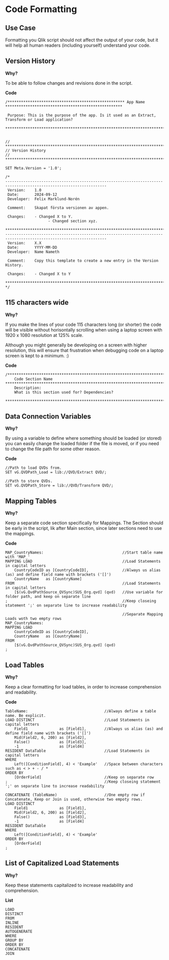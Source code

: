 # Code Formatting

## Use Case

Formatting you Qlik script should not affect the output of your code, but it will help all human readers (including yourself) understand your code.

## Version History

**Why?**

To be able to follow changes and revisions done in the script.

**Code**

```
/**************************************************** App Name ****************************************************

 Purpose: This is the purpose of the app. Is it used as an Extract, Transform or Load application?

******************************************************************************************************************/


// ********************************************************************************************
// Version History
// ********************************************************************************************

SET Meta.Version = '1.0';

/*
-------------------------------------------------------------------------------------------------------------------
 Version:    1.0
 Date:       2024-09-12
 Developer:  Felix Marklund-Norén
 
 Comment:    Skapat första versionen av appen.
 
 Changes:    - Changed X to Y.
 			       - Changed section xyz.
 
*******************************************************************************************************************
-------------------------------------------------------------------------------------------------------------------
 Version:    X.X
 Date:       YYYY-MM-DD
 Developer:  Name Nameth
 
 Comment:    Copy this template to create a new entry in the Version History.
 
 Changes:    - Changed X to Y
 
*******************************************************************************************************************
*/
```

## 115 characters wide

**Why?**

If you make the lines of your code 115 characters long (or shorter) the code will be visible without horisontally scrolling when using a laptop screen with 1920 x 1080 resolution at 125% scale. 

Although you might generally be developing on a screen with higher resolution, this will ensure that frustration when debugging code on a laptop screen is kept to a minimum. :)

**Code**

```
/******************************************************************************************************************
	Code Section Name
*******************************************************************************************************************
	Description:
    What is this section used for? Dependencies?

******************************************************************************************************************/
```

## Data Connection Variables

**Why?**

By using a variable to define where something should be loaded (or stored) you can easily change the loaded folder if the file is moved, or if you need to change the file path for some other reason.

**Code**

```
//Path to load QVDs from.
SET vG.QVDPath_Load = lib://QVD/Extract QVD/;

//Path to store QVDs.
SET vG.QVDPath_Store = lib://QVD/Transform QVD/;
```

## Mapping Tables

**Why?**

Keep a separate code section specifically for Mappings. The Section should be early in the script, lik after Main section, since later sections need to use the mappings.

**Code**

```
MAP_CountryNames:                                   //Start table name with 'MAP_'
MAPPING LOAD                                        //Load Statements in capital letters
    CountryCodeID as [CountryCodeID],               //Always us alias (as) and define field name with brackets ('[]')
    CountryName   as [CountryName]                  
FROM                                                //Load Statements in capital letters
    [$(vG.QvdPathSource_QVSync)SUS_Org.qvd] (qvd)   //Use variable for folder path, and keep on separate line
;                                                   //Keep closeing statement ';' on separate line to increase readability

                                                    //Separate Mapping Loads woth two empty rows
MAP_CountryNames:                                   
MAPPING LOAD                                        
    CountryCodeID as [CountryCodeID],               
    CountryName   as [CountryName]                  
FROM                                                
    [$(vG.QvdPathSource_QVSync)SUS_Org.qvd] (qvd)   
;                                                   

```

## Load Tables

**Why?**

Keep a clear formatting for load tables, in order to increase comprehension and readability.

**Code**

```
TableName:                                  //Always define a table name. Be explicit.
LOAD DISTINCT                               //Load Statements in capital letters
    Field1              as [Field1],        //Always us alias (as) and define field name with brackets ('[]')
    Mid(Field2, 6, 200) as [Field2],
    False()             as [Field3],
    -1                  as [Field4]
RESIDENT DataTable                          //Load Statements in capital letters
WHERE
    Left([ConditionField], 4) < 'Example'   //Space between characters such as < > + - / *
ORDER BY
    [OrderField]                            //Keep on separate row
;                                           //Keep closeing statement ';' on separate line to increase readability

CONCATENATE (TableName)                     //One empty row if Concatenate, Keep or Join is used, otherwise two empoty rows.
LOAD DISTINCT                               
    Field1              as [Field1],        
    Mid(Field2, 6, 200) as [Field2],
    False()             as [Field3],
    -1                  as [Field4]
RESIDENT DataTable                          
WHERE
    Left([ConditionField], 4) < 'Example'   
ORDER BY
    [OrderField]                            
;
```

## List of Capitalized Load Statements

**Why?**

Keep these statements capitalized to increase readability and comprehension.

**List**

```
LOAD
DISTINCT
FROM
INLINE
RESIDENT
AUTOGENERATE
WHERE
GROUP BY
ORDER BY
CONCATENATE
JOIN
```
